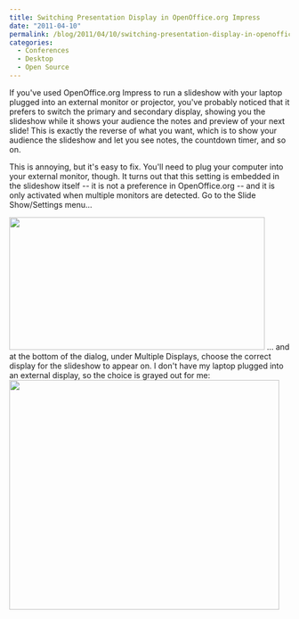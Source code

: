 ```yaml
---
title: Switching Presentation Display in OpenOffice.org Impress
date: "2011-04-10"
permalink: /blog/2011/04/10/switching-presentation-display-in-openoffice-org-impress/
categories:
  - Conferences
  - Desktop
  - Open Source
---
```

If you've used OpenOffice.org Impress to run a slideshow with your laptop plugged into an external monitor or projector, you've probably noticed that it prefers to switch the primary and secondary display, showing you the slideshow while it shows your audience the notes and preview of your next slide! This is exactly the reverse of what you want, which is to show your audience the slideshow and let you see notes, the countdown timer, and so on.

This is annoying, but it's easy to fix. You'll need to plug your computer into your external monitor, though. It turns out that this setting is embedded in the slideshow itself -- it is not a preference in OpenOffice.org -- and it is only activated when multiple monitors are detected. Go to the Slide Show/Settings menu&#8230;

<img src="http://www.xaprb.com/blog/wp-content/uploads/2011/04/slide-show-menu.png" alt="" title="slide-show-menu" width="459" height="238" class="alignnone size-full wp-image-2273" /> 
&#8230; and at the bottom of the dialog, under Multiple Displays, choose the correct display for the slideshow to appear on. I don't have my laptop plugged into an external display, so the choice is grayed out for me:

<img src="http://www.xaprb.com/blog/wp-content/uploads/2011/04/slide-show-settings1.png" alt="" title="slide-show-settings" width="485" height="412" class="alignnone size-full wp-image-2275" />
